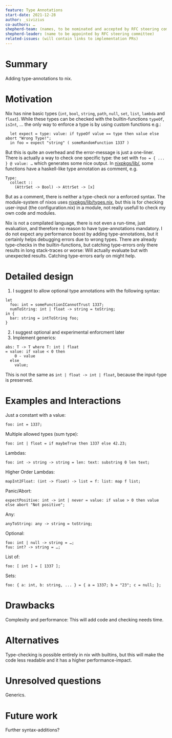 ```yaml
---
feature: Type Annotations
start-date: 2021-12-28
author: _sivizius
co-authors: …
shepherd-team: (names, to be nominated and accepted by RFC steering committee)
shepherd-leader: (name to be appointed by RFC steering committee)
related-issues: (will contain links to implementation PRs)
---
```


# Summary
[summary]: #summary

Adding type-annotations to nix.

# Motivation
[motivation]: #motivation

Nix has nine basic types (`int`, `bool`, `string`, `path`, `null`, `set`, `list`, `lambda` and `float`).
While these types can be checked with the builtin-functions `typeOf`, `isInt`, … the only way to enforce a type is by using custom functions e.g.:
```
  let expect = type: value: if typeOf value == type then value else abort "Wrong Type!";
  in foo = expect "string" ( someRandomFunction 1337 )
```

But this is quite an overhead and the error-message is just a one-liner.
There is actually a way to check one specific type: the set with `foo = { ... } @ value: …` which generates some nice output.
In [nixpkgs/lib/](https://github.com/NixOS/nixpkgs/blob/master/lib/), some functions have a haskell-like type annotation as comment, e.g.
```
Type:
  collect ::
    (AttrSet -> Bool) -> AttrSet -> [x]
```
But as a comment, there is neither a type-check nor a enforced syntax.
The module-system of nixos uses [nixpkgs/lib/types.nix](https://github.com/NixOS/nixpkgs/blob/master/lib/types.nix),
  but this is for checking user-input (the configuration.nix) in a module,
    not really usefull to check my own code and modules.

Nix is not a compilated language, there is not even a run-time, just evaluation, and therefore no reason to have type-annotations mandatory.
I do not expect any performance boost by adding type-annotations, but it certainly helps debugging errors due to wrong types.
There are already type-checks in the builtin-functions, but catching type-errors only there results in long stack-traces or worse:
  Will actually evaluate but with unexpected results.
Catching type-errors early on might help.

# Detailed design
[design]: #detailed-design

1. I suggest to allow optional type annotations with the following syntax:
```
let
  foo: int = someFunctionICannotTrust 1337;
  numToString: int | float -> string = toString;
in {
  bar: string = intToString foo;
}
```
2. I suggest optional and experimental enforcment later
3. Implement generics:
```
abs: T -> T where T: int | float 
= value: if value < 0 then
    0 - value
  else
    value;
```
This is not the same as `int | float -> int | float`, because the input-type is preserved.

# Examples and Interactions
[examples-and-interactions]: #examples-and-interactions

Just a constant with a value:
```
foo: int = 1337;
```

Multiple allowed types (sum type):
```
foo: int | float = if maybeTrue then 1337 else 42.23;
```

Lambdas:
```
foo: int -> string -> string = len: text: substring 0 len text;
```

Higher Order Lambdas:
```
mapInt2Float: (int -> float) -> list = f: list: map f list;
```

Panic/Abort:
```
expectPositive: int -> int | never = value: if value > 0 then value else abort "Not positive";
```

Any:
```
anyToString: any -> string = toString;
```

Optional:
```
foo: int | null -> string = …;
fuu: int? -> string = …;
```

List of:
```
foo: [ int ] = [ 1337 ];
```

Sets:
```
foo: { a: int, b: string, ... } = { a = 1337; b = "23"; c = null; };
```

# Drawbacks
[drawbacks]: #drawbacks

Complexity and performance: This will add code and checking needs time.

# Alternatives
[alternatives]: #alternatives

Type-checking is possible entirely in nix with builtins, but this will make the code less readable and it has a higher performance-impact.

# Unresolved questions
[unresolved]: #unresolved-questions

Generics.

# Future work
[future]: #future-work

Further syntax-additions?
